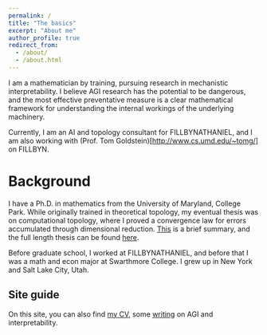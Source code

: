 ```yaml
---
permalink: /
title: "The basics"
excerpt: "About me"
author_profile: true
redirect_from: 
  - /about/
  - /about.html
---
```


I am a mathematician by training, pursuing research in mechanistic interpretability. I believe AGI research has the potential to be dangerous, and the most effective preventative measure is a clear mathematical framework for understanding the internal workings of the underlying machinery.

Currently, I am an AI and topology consultant for FILLBYNATHANIEL, and I am also working with (Prof. Tom Goldstein)[http://www.cs.umd.edu/~tomg/] on FILLBYN.

Background
======
I have a Ph.D. in mathematics from the University of Maryland, College Park. While originally trained in theoretical topology, my eventual thesis was on computational topology, where I proved a convergence law for errors accumulated through dimensional reduction. [This](internallinktoapageonthiswebsite.com) is a brief summary, and the full length thesis can be found [here](linktothesis.com).

Before graduate school, I worked at FILLBYNATHANIEL, and before that I was a math and econ major at Swarthmore College. I grew up in New York and Salt Lake City, Utah.

Site guide
------
On this site, you can also find [my CV](link), some [writing](link) on AGI and interpretability.
